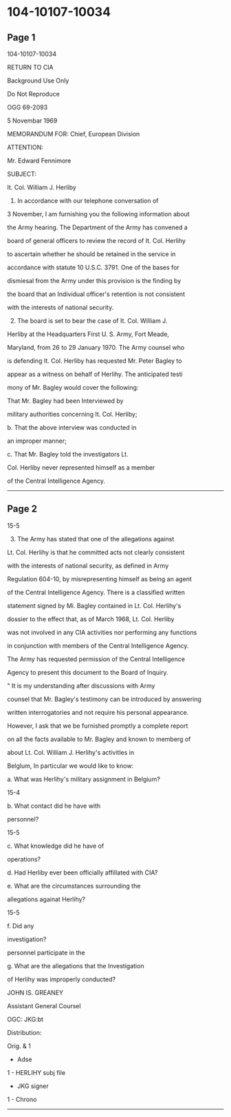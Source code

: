 # 104-10107-10034

## Page 1

104-10107-10034

RETURN TO CIA

Background Use Only

Do Not Reproduce

OGG 69-2093

5 Novembar 1969

MEMORANDUM FOR: Chief, European Division

ATTENTION:

Mr. Edward Fennimore

SUBJECT:

It. Col. William J. Herliby

1. In accordance with our telephone conversation of

3 November, I am furnishing you the following information about

the Army hearing. The Department of the Army has convened a

board of general officers to review the record of It. Col. Herlihy

to ascertain whether he should be retained in the service in

accordance with statute 10 U.S.C. 3791. One of the bases for

dismiesal from the Army under this provision is the finding by

the board that an Individual officer's retention is not consistent

with the interests of national security.

2. The board is set to bear the case of It. Col. William J.

Herliby at the Headquarters First U. S. Army, Fort Meade,

Maryland, from 26 to 29 January 1970. The Army counsel who

is defending It. Col. Herliby has requested Mr. Peter Bagley to

appear as a witness on behalf of Herlihy. The anticipated testi

mony of Mr. Bagley would cover the following:

That Mr. Bagley had been Interviewed by

military authorities concerning It. Col. Herliby;

b. That the above interview was conducted in

an improper manner;

c. That Mr. Bagley told the investigators Lt.

Col. Herliby never represented himself as a member

of the Central Intelligence Agency.

---

## Page 2

15-5

3. The Army has stated that one of the allegations against

Lt. Col. Herlihy is that he committed acts not clearly consistent

with the interests of national security, as defined in Army

Regulation 604-10, by misrepresenting himself as being an agent

of the Central Intelligence Agency. There is a classified written

statement signed by Mi. Bagley contained in Lt. Col. Herlihy's

dossier to the effect that, as of March 1968, Lt. Col. Herliby

was not involved in any CIA activities nor performing any functions

in conjunction with members of the Central Intelligence Agency.

The Army has requested permission of the Central Intelligence

Agency to present this document to the Board of Inquiry.

" It is my understanding after discussions with Army

counsel that Mr. Bagley's testimony can be introduced by answering

written interrogatories and not require his personal appearance.

However, I ask that we be furnished promptly a complete report

on all the facts available to Mr. Bagley and known to memberg of

about Lt. Col. William J. Herlihy's activitles in

Belglum, In particular we would like to know:

a. What was Herlihy's military assignment in Belgium?

15-4

b. What contact did he have with

personnel?

15-5

c. What knowledge did he have of

operations?

d. Had Herliby ever been officially affillated with CIA?

e. What are the circumstances surrounding the

allegations againat Herlihy?

15-5

f. Did any

investigation?

personnel participate in the

g. What are the allegations that the Investigation

of Herlihy was improperly conducted?

JOHN IS. GREANEY

Assistant General Coursel

OGC: JKG:bt

Distribution:

Orig. & 1

- Adse

1 - HERLIHY subj file

- JKG signer

1 - Chrono

---

